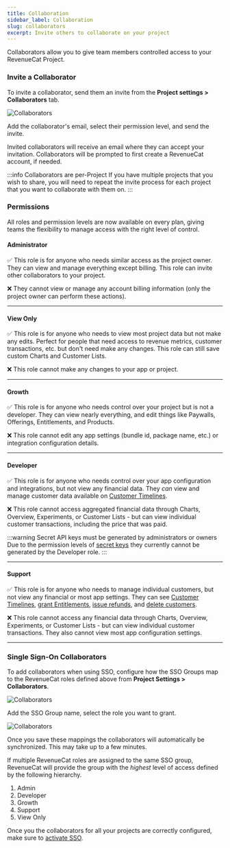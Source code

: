 ```yaml
---
title: Collaboration
sidebar_label: Collaboration
slug: collaborators
excerpt: Invite others to collaborate on your project
---
```


Collaborators allow you to give team members controlled access to your RevenueCat Project.

### Invite a Collaborator

To invite a collaborator, send them an invite from the **Project settings > Collaborators** tab.

![Collaborators](/docs_images/projects/invite-collaborators.png)

Add the collaborator's email, select their permission level, and send the invite.

Invited collaborators will receive an email where they can accept your invitation. Collaborators will be prompted to first create a RevenueCat account, if needed.

:::info Collaborators are per-Project
If you have multiple projects that you wish to share, you will need to repeat the invite process for each project that you want to collaborate with them on.
:::

### Permissions

All roles and permission levels are now available on every plan, giving teams the flexibility to manage access with the right level of control.

#### **Administrator**

✅ This role is for anyone who needs similar access as the project owner. They can view and manage everything except billing. This role can invite other collaborators to your project.

❌ They cannot view or manage any account billing information (only the project owner can perform these actions).

---

#### **View Only**

✅ This role is for anyone who needs to view most project data but not make any edits. Perfect for people that need access to revenue metrics, customer transactions, etc. but don't need make any changes. This role can still save custom Charts and Customer Lists.

❌ This role cannot make any changes to your app or project.

---

#### **Growth**

✅ This role is for anyone who needs control over your project but is not a developer. They can view nearly everything, and edit things like Paywalls, Offerings, Entitlements, and Products.

❌ This role cannot edit any app settings (bundle id, package name, etc.) or integration configuration details.

---

#### **Developer**

✅ This role is for anyone who needs control over your app configuration and integrations, but not view any financial data. They _can_ view and manage customer data available on [Customer Timelines](/dashboard-and-metrics/customer-history/basic-information).

❌ This role cannot access aggregated financial data through Charts, Overview, Experiments, or Customer Lists - but can view individual customer transactions, including the price that was paid.

:::warning Secret API keys must be generated by administrators or owners
Due to the permission levels of [secret keys](/projects/authentication) they currently cannot be generated by the Developer role.
:::

---

#### **Support**

✅ This role is for anyone who needs to manage individual customers, but not view any financial or most app settings. They can see [Customer Timelines](/dashboard-and-metrics/customer-history/basic-information), [grant Entitlements](/dashboard-and-metrics/customer-history/promotionals), [issue refunds](/dashboard-and-metrics/customer-history#section-refunding-subscriptions), and [delete customers](/dashboard-and-metrics/customer-history/manage-users).

❌ This role cannot access any financial data through Charts, Overview, Experiments, or Customer Lists - but can view individual customer transactions. They also cannot view most app configuration settings.

---

### Single Sign-On Collaborators

To add collaborators when using SSO, configure how the SSO Groups map to the RevenueCat roles defined above from **Project Settings > Collaborators**.

![Collaborators](/docs_images/projects/sso-collaborators.png)

Add the SSO Group name, select the role you want to grant.

![Collaborators](/docs_images/projects/sso-configure.png)

Once you save these mappings the collaborators will automatically be synchronized. This may take up to a few minutes.

If multiple RevenueCat roles are assigned to the same SSO group, RevenueCat will provide the group with the _highest_ level of access defined by the following hierarchy.

1. Admin
1. Developer
1. Growth
1. Support
1. View Only

Once you the collaborators for all your projects are correctly configured, make sure to [activate SSO](/welcome/set-up-revenuecat/security).
